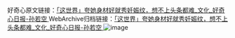 好奇心原文链接：[「这世界」夸她身材好就秀妊娠纹，想不上头条都难_文化_好奇心日报-孙若空 ](https://www.qdaily.com/articles/11304.html)
WebArchive归档链接：[「这世界」夸她身材好就秀妊娠纹，想不上头条都难_文化_好奇心日报-孙若空 ](http://web.archive.org/web/20190623164228/https://www.qdaily.com/articles/11304.html)
![image](http://ww3.sinaimg.cn/large/007d5XDply1g3wfexb9fgj30u03xz7wh)